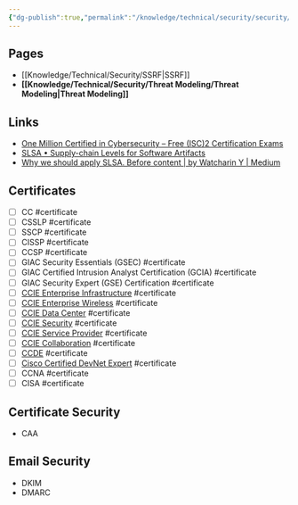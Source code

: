 ```yaml
---
{"dg-publish":true,"permalink":"/knowledge/technical/security/security/","dgPassFrontmatter":true}
---
```


## Pages

- [[Knowledge/Technical/Security/SSRF\|SSRF]]
- **[[Knowledge/Technical/Security/Threat Modeling/Threat Modeling\|Threat Modeling]]**


## Links
- [One Million Certified in Cybersecurity – Free (ISC)2 Certification Exams](https://www.isc2.org/landing/1MCC)
- [SLSA • Supply-chain Levels for Software Artifacts](https://slsa.dev/)
- [Why we should apply SLSA. Before content | by Watcharin Y | Medium](https://medium.com/@watcharin.st11/why-we-should-apply-slsa-2e56904da9da)
## Certificates
- [ ] CC #certificate
- [ ] CSSLP #certificate
- [ ] SSCP #certificate
- [ ] CISSP #certificate
- [ ] CCSP #certificate
- [ ] GIAC Security Essentials (GSEC) #certificate
- [ ] GIAC Certified Intrusion Analyst Certification (GCIA) #certificate
- [ ] GIAC Security Expert (GSE) Certification #certificate
- [ ] [CCIE Enterprise Infrastructure](https://www.cisco.com/c/en/us/training-events/training-certifications/certifications/expert/ccie-enterprise-infrastructure.html) #certificate
- [ ] [CCIE Enterprise Wireless](https://www.cisco.com/c/en/us/training-events/training-certifications/certifications/expert/ccie-enterprise-wireless.html) #certificate
- [ ] [CCIE Data Center](https://www.cisco.com/c/en/us/training-events/training-certifications/certifications/expert/ccie-data-center-v2.html) #certificate
- [ ] [CCIE Security](https://www.cisco.com/c/en/us/training-events/training-certifications/certifications/expert/ccie-security-v2.html) #certificate
- [ ] [CCIE Service Provider](https://www.cisco.com/c/en/us/training-events/training-certifications/certifications/expert/ccie-service-provider-v2.html) #certificate
- [ ] [CCIE Collaboration](https://www.cisco.com/c/en/us/training-events/training-certifications/certifications/expert/ccie-collaboration-v2.html) #certificate
- [ ] [CCDE](https://www.cisco.com/c/en/us/training-events/training-certifications/certifications/expert/ccde.html) #certificate
- [ ] [Cisco Certified DevNet Expert](https://www.cisco.com/c/en/us/training-events/training-certifications/certifications/expert/devnet-expert.html) #certificate
- [ ] CCNA #certificate
- [ ] CISA #certificate
## Certificate Security
- CAA
## Email Security
- DKIM
- DMARC

